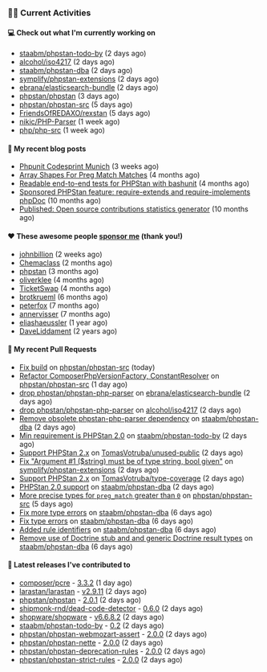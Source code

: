 ### 👨‍💻 Current Activities


#### 💻 Check out what I'm currently working on

- [staabm/phpstan-todo-by](https://github.com/staabm/phpstan-todo-by) (2 days ago)
- [alcohol/iso4217](https://github.com/alcohol/iso4217) (2 days ago)
- [staabm/phpstan-dba](https://github.com/staabm/phpstan-dba) (2 days ago)
- [symplify/phpstan-extensions](https://github.com/symplify/phpstan-extensions) (2 days ago)
- [ebrana/elasticsearch-bundle](https://github.com/ebrana/elasticsearch-bundle) (2 days ago)
- [phpstan/phpstan](https://github.com/phpstan/phpstan) (3 days ago)
- [phpstan/phpstan-src](https://github.com/phpstan/phpstan-src) (5 days ago)
- [FriendsOfREDAXO/rexstan](https://github.com/FriendsOfREDAXO/rexstan) (5 days ago)
- [nikic/PHP-Parser](https://github.com/nikic/PHP-Parser) (1 week ago)
- [php/php-src](https://github.com/php/php-src) (1 week ago)


#### 📜 My recent blog posts

- [Phpunit Codesprint Munich](https://staabm.github.io/2024/10/19/phpunit-codesprint-munich.html) (3 weeks ago)
- [Array Shapes For Preg Match Matches](https://staabm.github.io/2024/07/05/array-shapes-for-preg-match-matches.html) (4 months ago)
- [Readable end-to-end tests for PHPStan with bashunit](https://staabm.github.io/2024/06/28/readable-phpstan-end-to-end-tests-with-bashunit.html) (4 months ago)
- [Sponsored PHPStan feature: require-extends and require-implements phpDoc](https://staabm.github.io/2024/01/15/phpstan-require-extends-implements.html) (10 months ago)
- [Published: Open source contributions statistics generator](https://staabm.github.io/2024/01/10/oss-contribs-published.html) (10 months ago)


#### ❤️ These awesome people [sponsor me](https://github.com/sponsors/staabm) (thank you!)

- [johnbillion](https://github.com/johnbillion) (2 weeks ago)
- [Chemaclass](https://github.com/Chemaclass) (2 months ago)
- [phpstan](https://github.com/phpstan) (3 months ago)
- [oliverklee](https://github.com/oliverklee) (4 months ago)
- [TicketSwap](https://github.com/TicketSwap) (4 months ago)
- [brotkrueml](https://github.com/brotkrueml) (6 months ago)
- [peterfox](https://github.com/peterfox) (7 months ago)
- [annervisser](https://github.com/annervisser) (7 months ago)
- [eliashaeussler](https://github.com/eliashaeussler) (1 year ago)
- [DaveLiddament](https://github.com/DaveLiddament) (2 years ago)


#### 🔨 My recent Pull Requests

- [Fix build](https://github.com/phpstan/phpstan-src/pull/3630) on [phpstan/phpstan-src](https://github.com/phpstan/phpstan-src) (today)
- [Refactor ComposerPhpVersionFactory, ConstantResolver](https://github.com/phpstan/phpstan-src/pull/3627) on [phpstan/phpstan-src](https://github.com/phpstan/phpstan-src) (1 day ago)
- [drop phpstan/phpstan-php-parser](https://github.com/ebrana/elasticsearch-bundle/pull/6) on [ebrana/elasticsearch-bundle](https://github.com/ebrana/elasticsearch-bundle) (2 days ago)
- [drop phpstan/phpstan-php-parser](https://github.com/alcohol/iso4217/pull/38) on [alcohol/iso4217](https://github.com/alcohol/iso4217) (2 days ago)
- [Remove obsolete phpstan-php-parser dependency](https://github.com/staabm/phpstan-dba/pull/710) on [staabm/phpstan-dba](https://github.com/staabm/phpstan-dba) (2 days ago)
- [Min requirement is PHPStan 2.0](https://github.com/staabm/phpstan-todo-by/pull/125) on [staabm/phpstan-todo-by](https://github.com/staabm/phpstan-todo-by) (2 days ago)
- [Support PHPStan 2.x](https://github.com/TomasVotruba/unused-public/pull/134) on [TomasVotruba/unused-public](https://github.com/TomasVotruba/unused-public) (2 days ago)
- [Fix &#34;Argument #1 ($string) must be of type string, bool given&#34;](https://github.com/symplify/phpstan-extensions/pull/11) on [symplify/phpstan-extensions](https://github.com/symplify/phpstan-extensions) (2 days ago)
- [Support PHPStan 2.x](https://github.com/TomasVotruba/type-coverage/pull/45) on [TomasVotruba/type-coverage](https://github.com/TomasVotruba/type-coverage) (2 days ago)
- [PHPStan 2.0 support](https://github.com/staabm/phpstan-dba/pull/709) on [staabm/phpstan-dba](https://github.com/staabm/phpstan-dba) (2 days ago)
- [More precise types for `preg_match` greater than `0`](https://github.com/phpstan/phpstan-src/pull/3612) on [phpstan/phpstan-src](https://github.com/phpstan/phpstan-src) (5 days ago)
- [Fix more type errors](https://github.com/staabm/phpstan-dba/pull/708) on [staabm/phpstan-dba](https://github.com/staabm/phpstan-dba) (6 days ago)
- [Fix type errors](https://github.com/staabm/phpstan-dba/pull/707) on [staabm/phpstan-dba](https://github.com/staabm/phpstan-dba) (6 days ago)
- [Added rule identifiers](https://github.com/staabm/phpstan-dba/pull/706) on [staabm/phpstan-dba](https://github.com/staabm/phpstan-dba) (6 days ago)
- [Remove use of Doctrine stub and and generic Doctrine result types](https://github.com/staabm/phpstan-dba/pull/705) on [staabm/phpstan-dba](https://github.com/staabm/phpstan-dba) (6 days ago)


#### 🔭 Latest releases I've contributed to

- [composer/pcre](https://github.com/composer/pcre) - [3.3.2](https://github.com/composer/pcre/releases/tag/3.3.2) (1 day ago)
- [larastan/larastan](https://github.com/larastan/larastan) - [v2.9.11](https://github.com/larastan/larastan/releases/tag/v2.9.11) (2 days ago)
- [phpstan/phpstan](https://github.com/phpstan/phpstan) - [2.0.1](https://github.com/phpstan/phpstan/releases/tag/2.0.1) (2 days ago)
- [shipmonk-rnd/dead-code-detector](https://github.com/shipmonk-rnd/dead-code-detector) - [0.6.0](https://github.com/shipmonk-rnd/dead-code-detector/releases/tag/0.6.0) (2 days ago)
- [shopware/shopware](https://github.com/shopware/shopware) - [v6.6.8.2](https://github.com/shopware/shopware/releases/tag/v6.6.8.2) (2 days ago)
- [staabm/phpstan-todo-by](https://github.com/staabm/phpstan-todo-by) - [0.2](https://github.com/staabm/phpstan-todo-by/releases/tag/0.2) (2 days ago)
- [phpstan/phpstan-webmozart-assert](https://github.com/phpstan/phpstan-webmozart-assert) - [2.0.0](https://github.com/phpstan/phpstan-webmozart-assert/releases/tag/2.0.0) (2 days ago)
- [phpstan/phpstan-nette](https://github.com/phpstan/phpstan-nette) - [2.0.0](https://github.com/phpstan/phpstan-nette/releases/tag/2.0.0) (2 days ago)
- [phpstan/phpstan-deprecation-rules](https://github.com/phpstan/phpstan-deprecation-rules) - [2.0.0](https://github.com/phpstan/phpstan-deprecation-rules/releases/tag/2.0.0) (2 days ago)
- [phpstan/phpstan-strict-rules](https://github.com/phpstan/phpstan-strict-rules) - [2.0.0](https://github.com/phpstan/phpstan-strict-rules/releases/tag/2.0.0) (2 days ago)
